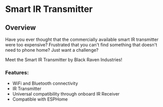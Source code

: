 # Smart IR Transmitter

## Overview
Have you ever thought that the commercially available smart IR transmitter were too expensive? Frustrated that you can't find something that doesn't need to phone home? Just want a challenge? 

Meet the Smart IR Transmitter by Black Raven Industries!

### Features:
* WiFi and Bluetooth connectivity
* IR Transmitter
* Universal compatibility through onboard IR Receiver
* Compatible with ESPHome
